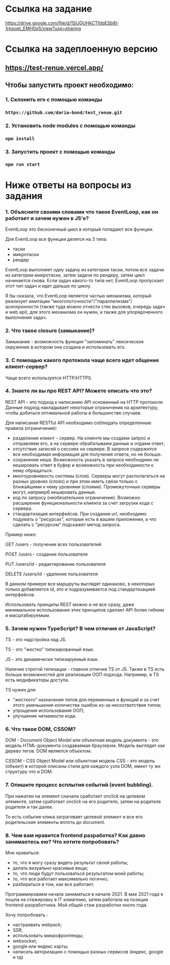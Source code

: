 # Ссылка на задание
https://drive.google.com/file/d/1SIJGUHkCTfdqESb8I-1rpsoqt_EMH0q5/view?usp=sharing

# Ссылка на задеплоенную версию
## https://test-renue.vercel.app/

## Чтобы запустить проект необходимо:

### 1. Cклонить его с помощью команды
### `https://github.com/daria-bond/test_renue.git`

### 2. Установить node modules с помощью команды
### `npm install`

### 3. Запустить проект с помощью команды
### `npm run start`

# Ниже ответы на вопросы из задания

### 1. Объясните своими словами что такое EventLoop, как он работает и зачем нужен в JS’е?
EventLoop это бесконечный цикл в который попадают все функции.

Для EventLoop все функции делятся на 3 типа:

- таски
- микротаски
- рендер

EventLoop выполняет одну задачу из категории таски, потом все задачи из категории микротаски, затем задачи по рендеру, затем цикл начинается снова. Если задач какого-то типа нет, EventLoop пропускает этот тип задач и идет дальше по циклу.

Я бы сказала, что EventLoop является частью механизма, который реализует имитации "многопоточности"/"параллелизма"/асинхронности (также туда можно отнести стек вызовов, очередь задач и web api), для этого механизма он нужен, а также для упорядоченного выполнения задач.

### 2. Что такое closure (замыкание)?

Замыкание - возможность функции "запоминать" лексическое окружение в котором она создана и использовать его.

### 3. С помощью какого протокола чаще всего идет общение клиент-сервер?

Чаще всего используется HTTP/HTTPS.

### 4. Знаете ли вы про REST API? Можете описать что это?

REST API - это подход к написанию API основанный на HTTP протоколе. Данные подход накладывает некоторые ограничения на архитектуру, чтобы добиться оптимальной работы в большинстве случаев.

Для написания RESTful API необходимо соблюдать определенные правила (ограничения):

- разделение клиент - сервер. На клиенте мы создаем запрос и отправляем его, а на сервере обрабатываем данные и отдаем ответ;
- отсутствие записей о сессиях на сервере. В запросе содержится все необходимая информация для получения ответа, но не больше.
- сохранение кеша. Возможность указать в запросе необходимо ли кешировать ответ в буфер и возможность при необходимости к нему обращаться.
- многоуровневость системы (слои). Серверы могут располагаться на разных уровнях (слоях) и при этом иметь связи только с ближайшими к нему уровнями (слоями). Промежуточные серверы могут, напрмер6 кешировать данные.
- код по запросу (необязательное ограничение). Возможно расширение функциональности клиента за счет загрузки кода с сервера.
- стандартизация интерфейсов. При создании url, необходимо подумать о "ресурсах", которые есть в вашем приложении, а что сделать с "ресурсом" подскажет метод запроса.

Пример ниже:

GET /users - получение всех пользователей

POST /users - создание пользователя

PUT /users/id - редактирование пользователя

DELETE /users/id - удаление пользователя

В данном примере все маршруты выглядят одинаково, в некоторых только добавляется id, это и подразумевается под стандартизацией интерфейсов.

Использовать принципы REST можно и не все сразу, даже минимальное использование этих принципов сделает API более гибким и масштабируемым.

### 5. Зачем нужен TypeScript? В чем отличия от JavaScript?
TS - это надстройка над JS.

TS - это "жестко" типизированный язык.

JS - это динамически типизируемый язык.

Наличие строгой типизации - главное отличие TS от JS. Также в TS есть больше возможностей для реализации ООП подхода. Например, в TS есть модификаторы доступа.

TS нужен для:

- "жесткого" назначения типов для переменных и функций и за счет этого уменьшения количества ошибок из-за несоответствия типов;
- упрощения использования ООП;
- улучшения читаемости кода.

### 6. Что такое DOM, CSSOM?
DOM - Document Object Model или объектная модель документа - это модель HTML-документа создаваемая браузером. Модель выглядит как дерево тегов. DOM является объектом.

CSSOM - CSS Object Model или объектная модель CSS - это модель (объект) в которой описаны стили для каждого узла DOM, имеет ту же структуру что и DOM.

### 7. Опишите процесс всплытия событий (event bubbling).

При нажатии на элемент сначала сработает onclick на целевом элементе, затем сработает onclick на его родителе, затем на родителе родителя и так далее.

То есть событие клика затрагивает целевой элемент и все его родительские элементы вплоть до document.

### 8. Чем вам нравится frontend разработка? Как давно занимаетесь ею? Что хотите попробовать?
Мне нравиться:

- то, что я могу сразу видеть результат своей работы;
- делать визуально красивые вещи;
- то, что люди будут пользоваться результатом моей работы;
- то, что все работает максимально логично;
- разбираться в том, как все работает.

Программироваем начала заниматься в начале 2021. В мае 2021 года я пошла на стажировку в IT комапнию, затем работала на позиции frontend-разработчика. Мой общий стаж разработки около года.

Хочу попробовать :

- настраивать webpack;
- SSR;
- использовать микрофронтенды;
- websocket;
- google или яндекс карты;
- написать авторизацию с помощью разных сервисов (яндекс, google и тд)